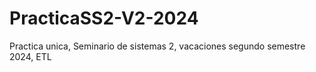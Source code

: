 # PracticaSS2-V2-2024
Practica unica, Seminario de sistemas 2, vacaciones segundo semestre 2024, ETL
